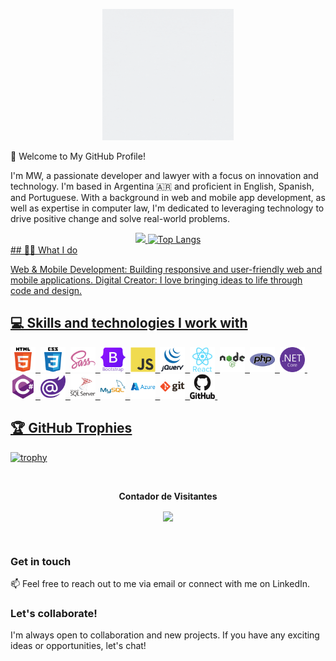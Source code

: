 <p align="center">
 <img width="210px" src="https://github.com/MosbyLeia/MosbyLeia/blob/main/Banner.gif" alt="banner">
</p>
        
👋 Welcome to My GitHub Profile!

I'm MW, a passionate developer and lawyer with a focus on innovation and technology. I'm based in Argentina 🇦🇷 and proficient in English, Spanish, and Portuguese.
With a background in web and mobile app development, as well as expertise in computer law, I'm dedicated to leveraging technology to drive positive change and solve real-world problems.

 <div align="center">
  <a href="https://github.com/MosbyLeia"> 
   <img height="180em" src="https://github-readme-stats.vercel.app/api?username=mosbyleia&show_icons=true&theme=algolia"/>
   <img height="180em" src="https://github-readme-stats.vercel.app/api/top-langs/?username=mosbyleia&layout=compact&langs_count=7&theme=algolia" alt="Top Langs"/>
</div>
## 🙋‍♀️ What I do

Web & Mobile Development: Building responsive and user-friendly web and mobile applications.
Digital Creator: I love bringing ideas to life through code and design.

## 💻 Skills and technologies I work with

<div>
  <img src="https://github.com/devicons/devicon/blob/master/icons/html5/html5-original-wordmark.svg" title="HTML5" alt="HTML5" width="40" height="40"/>&nbsp;
  <img src="https://github.com/devicons/devicon/blob/master/icons/css3/css3-original-wordmark.svg" title="CSS3" alt="CSS3" width="40" height="40"/>&nbsp;
  <img src="https://github.com/devicons/devicon/blob/master/icons/sass/sass-original.svg" title="SASS" alt="SASS" width="40" height="40"/>&nbsp;
  <img src="https://github.com/devicons/devicon/blob/master/icons/bootstrap/bootstrap-original-wordmark.svg" title="Bootstrap" alt="Bootstrap" width="40" height="40"/>&nbsp;
  <img src="https://github.com/devicons/devicon/blob/master/icons/javascript/javascript-original.svg" title="JavaScript" alt="JavaScript" width="40" height="40"/>&nbsp;
  <img src="https://github.com/devicons/devicon/blob/master/icons/jquery/jquery-original-wordmark.svg" title="jQuery" alt="jQuery" width="40" height="40"/>&nbsp;
  <img src="https://github.com/devicons/devicon/blob/master/icons/react/react-original-wordmark.svg" title="React" alt="React" width="40" height="40"/>&nbsp;
  <img src="https://github.com/devicons/devicon/blob/master/icons/nodejs/nodejs-original-wordmark.svg" title="Node.js" alt="Node.js" width="40" height="40"/>&nbsp;
  <img src="https://github.com/devicons/devicon/blob/master/icons/php/php-original.svg" title="PHP" alt="PHP" width="40" height="40"/>&nbsp;
  <img src="https://github.com/devicons/devicon/blob/master/icons/dotnetcore/dotnetcore-original.svg" title=".NET Core" alt=".NET Core" width="40" height="40"/>&nbsp;
  <img src="https://github.com/devicons/devicon/blob/master/icons/csharp/csharp-original.svg" title="C#" alt="C#" width="40" height="40"/>&nbsp;
  <img src="https://github.com/devicons/devicon/blob/master/icons/blazor/blazor-original.svg" title="Blazor" alt="Blazor" width="40" height="40"/>&nbsp;
  <img src="https://github.com/devicons/devicon/blob/master/icons/microsoftsqlserver/microsoftsqlserver-original-wordmark.svg" title="SQL" alt="SQL" width="40" height="40"/>&nbsp;
  <img src="https://github.com/devicons/devicon/blob/master/icons/mysql/mysql-original-wordmark.svg" title="SQL" alt="SQL" width="40" height="40"/>&nbsp;
  <img src="https://github.com/devicons/devicon/blob/master/icons/azure/azure-original-wordmark.svg" title="Azure DevOps" alt="Azure DevOps" width="40" height="40"/>&nbsp;
  <img src="https://github.com/devicons/devicon/blob/master/icons/git/git-original-wordmark.svg" title="Git" alt="Git" width="40" height="40"/>&nbsp;
  <img src="https://github.com/devicons/devicon/blob/master/icons/github/github-original-wordmark.svg" title="GitHub" alt="GitHub" width="40" height="40"/>&nbsp;
</div>

## 🏆 GitHub Trophies

[![trophy](https://github-profile-trophy.vercel.app/?username=MosbyLeia&theme=nord&column=7)](https://github.com/ryo-ma/github-profile-trophy)

<div align="center">
<br><p align="centre"><b>Contador de Visitantes</b></p>  
<p align="center"><img align="center" src="https://profile-counter.glitch.me/{mosbyleia}/count.svg" /></p> 
<br></div>


### Get in touch
📫 Feel free to reach out to me via email or connect with me on LinkedIn.

### Let's collaborate!
I'm always open to collaboration and new projects. If you have any exciting ideas or opportunities, let's chat!
